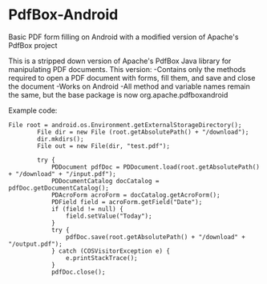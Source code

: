 PdfBox-Android
==============

Basic PDF form filling on Android with a modified version of Apache's PdfBox project


This is a stripped down version of Apache's PdfBox Java library for manipulating PDF documents. This version:
-Contains only the methods required to open a PDF document with forms, fill them, and save and close the document
-Works on Android
-All method and variable names remain the same, but the base package is now org.apache.pdfboxandroid

Example code:
```
File root = android.os.Environment.getExternalStorageDirectory(); 
	    File dir = new File (root.getAbsolutePath() + "/download");
	    dir.mkdirs();
	    File out = new File(dir, "test.pdf");

	    try {
	    	PDDocument pdfDoc = PDDocument.load(root.getAbsolutePath() + "/download" + "/input.pdf");
	    	PDDocumentCatalog docCatalog = pdfDoc.getDocumentCatalog();
	    	PDAcroForm acroForm = docCatalog.getAcroForm();
	    	PDField field = acroForm.getField("Date");
	    	if (field != null) {
	    	    field.setValue("Today");
	    	}
	    	try {
				pdfDoc.save(root.getAbsolutePath() + "/download" + "/output.pdf");
			} catch (COSVisitorException e) {
				e.printStackTrace();
			}
	    	pdfDoc.close();
```
